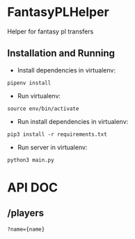 # FantasyPLHelper
Helper for fantasy pl transfers


## Installation and Running

* Install dependencies in virtualenv: 
```
pipenv install
```

* Run virtualenv: 
```
source env/bin/activate
```


* Run install dependencies in virtualenv: 
```
pip3 install -r requirements.txt
```

* Run server in virtualenv: 
```
python3 main.py
```


# API DOC

## /players
```
?name={name}
```

